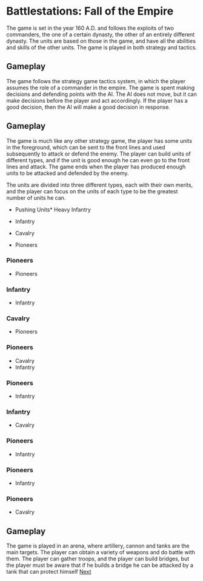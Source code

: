 # Battlestations: Fall of the Empire

The game is set in the year 160 A.D. and follows the exploits of two commanders, the one of a certain dynasty, the other of an entirely different dynasty. The units are based on those in the game, and have all the abilities and skills of the other units. The game is played in both strategy and tactics.

## Gameplay

The game follows the strategy game tactics system, in which the player assumes the role of a commander in the empire. The game is spent making decisions and defending points with the AI. The AI does not move, but it can make decisions before the player and act accordingly. If the player has a good decision, then the AI will make a good decision in response.

## Gameplay

The game is much like any other strategy game, the player has some units in the foreground, which can be sent to the front lines and used subsequently to attack or defend the enemy. The player can build units of different types, and if the unit is good enough he can even go to the front lines and attack. The game ends when the player has produced enough units to be attacked and defended by the enemy.

The units are divided into three different types, each with their own merits, and the player can focus on the units of each type to be the greatest number of units he can.

*   Pushing Units*   Heavy Infantry
*   Infantry
*   Cavalry

*   Pioneers

### Pioneers

*   Pioneers

### Infantry

*   Infantry

### Cavalry

*   Pioneers

### Pioneers

*   Cavalry
*   Infantry

### Pioneers

*   Infantry

### Infantry

*   Cavalry

### Pioneers

*   Infantry

### Pioneers

*   Infantry

### Pioneers

*   Cavalry

## Gameplay

The game is played in an arena, where artillery, cannon and tanks are the main targets. The player can obtain a variety of weapons and do battle with them. The player can gather troops, and the player can build bridges, but the player must be aware that if he builds a bridge he can be attacked by a tank that can protect himself
[Next](482.md)